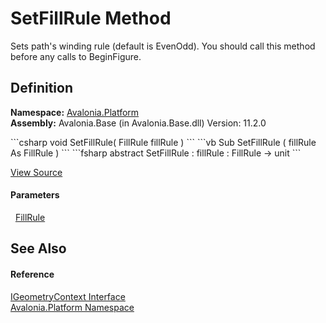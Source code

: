 # SetFillRule Method


Sets path's winding rule (default is EvenOdd). You should call this method before any calls to BeginFigure.



## Definition
**Namespace:** <a href="N_Avalonia_Platform">Avalonia.Platform</a>  
**Assembly:** Avalonia.Base (in Avalonia.Base.dll) Version: 11.2.0

<Tabs groupId="api-code-preview">
<TabItem value="csharp" label="C#">
```csharp
void SetFillRule(
	FillRule fillRule
)
```
</TabItem>
<TabItem value="vb" label="VB">
```vb
Sub SetFillRule ( 
	fillRule As FillRule
)
```
</TabItem>
<TabItem value="fsharp" label="F#">
```fsharp
abstract SetFillRule : 
        fillRule : FillRule -> unit 
```
</TabItem>
</Tabs>



<a href="https://github.com/AvaloniaUI/Avalonia/tree/master/src/Avalonia.Base/Platform/IGeometryContext.cs" title="View the source code">View Source</a>



#### Parameters
<dl><dt>  <a href="T_Avalonia_Media_FillRule">FillRule</a></dt><dd /></dl>

## See Also


#### Reference
<a href="T_Avalonia_Platform_IGeometryContext">IGeometryContext Interface</a>  
<a href="N_Avalonia_Platform">Avalonia.Platform Namespace</a>  
